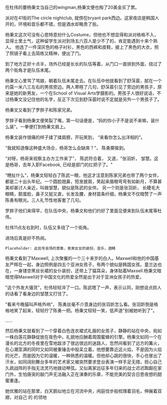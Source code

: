 在杜伟的要杨秉文当自己的wingman,杨秉文便也掏了20美金买了票。

派对在41街的The circle nightclub, 就傍在bryant park西边。这家夜店是韩国人开的，环境和音乐都不错，但是酒水却略贵了些。

杨秉文这次可没有心思特意扮什么Costume，但他也不想显得和派对格格不入，显得土里土气，这种留学生派对到场五六百人是少不了的，肯定能遇到十来个熟人。 他选了一件深灰色的格子衬衫，黑色的西裤和皮鞋，披上了黑色的大衣，照了照镜子看上去简练又精神，便出了门。

到了地方正好十点半，场外已经是长长的队伍等着，从门口一直排到外面，绕过了两个街角才是队伍末尾。

杨秉文心里骂了骂娘，朝着队伍末尾走去。在队伍中他就看到了舒莯莀，腻在一个约莫一米八三左右的男孩旁边。两人寒暄了几句，舒莯莀引见了旁边的男孩子，原来是她的新男友，一个在School of Visual Arts学摄影的。男孩子人很好说话，不过杨秉文没记住他的名字，反正下次见到舒莯莀时说不定就是另外一个男孩子了。

杨秉文又看到了罗胖子和陈家兄弟。

罗胖子看到杨秉文便笑裂了嘴，第一句话便是，“妈的你小子不是说不来嘛，装什么装”。一拳便打到杨秉文肩上。

杨秉文装作很痛的样子揉了揉肩膀，开玩笑到， “来看你怎么出洋相的”。

“我就知道像这种盛大场合，杨哥怎么会缺席？”， 陈勇揶揄到。

“对呀，杨哥来视察主办方工作来了”， 陈武符合着， 又道，"张羽妡， 邹慧。这是杨哥，去年入职Facebook, 已经是部门的扛把子了。"

“瞎扯什么”，杨秉文轻轻白了陈武一眼，他这才注意到陈家兄弟也带了两个女伴， 都是二十出头年纪。一个圆脸翘鼻，短发披肩，笑起来眉眼弯弯有如新月，不算甚美却甚讨人亲近，叫做邹慧，貌似是陈武的女伴。 另一个则是张羽妡， 长睫毛大眼睛，鹅蛋脸，鼻子又挺又直，长发及腰，身材苗条纤细，杨秉文不仅暗赞了一声陈勇有眼光。三人礼节性地客套了几句。

罗胖子他们来得早，在队伍中央，杨秉文和他们约好了里面见便来到队伍末尾等杜伟。

杜伟11点左右到时，队伍又多绕了一个街角。

进场后真是好不热闹。

```
Placeholder: 此处写会场的景象，男男女女的装扮，音乐，酒精
```

杨秉文看到了Maxwell, 上次聚餐的一个三十来岁的白人。Maxwell和他的中国基友严辉在一起，身边照例是四五个亚洲女孩子，有两个貌似是韩国女孩。童兰达也在，一身镂空黑丝长裙的女仆装扮，还带上了猫耳朵，身体贴着Maxsell.杨秉文暗暗觉得Maxwell对于中国文化的热爱全然是出于对于亚洲女孩子的热爱。

"这个外发大骚货"，杜伟轻轻淬了一口。陈武嗯了一声，表示认同，刚想说点损人的话看了看身边的邹慧又打住了。

”看来今晚猫叫声格外响“， 陈勇丝毫不介意身边的张羽妡怎么看。张羽妡倒是格格地笑了起来，轻轻拧了陈勇一把。杨秉文轻轻一笑，低声道"别被她听到了"。

......

然后杨秉文就看到了一个穿着白色连衣裙式礼服的女孩子，静静的站在中央，宛如一株白莲花静静绽放在夜色中，礼貌地应酬着周围蜜蜂的引擎。杨秉文如同一个在漫长的北方的冬夜里在雪地跋涉了很远很远的迷路人，忽然间看到了远方的篝火，在心潮澎湃的同时又如同被重锤击中般呆立着。他想要靠近这火焰，不是因为火焰的光芒，而是因为它的温暖，一种熟悉的温暖。但他却心跳的很快，手心也冒出了汗水，如同阔别舞台多年的艺术家又被突然要求登台表演一样手足无措，担心自己久疏战阵的手指无法灵巧地拨动琴弦。又似离家远征多年归来的战士迟迟踟蹰在家门外，生怕唐突的敲门声无法融入正在演奏的乐章，不能完美的契合日思夜想的甜蜜重逢。

她优雅的站在那里，白天鹅似地立在河流中央，闲庭信步般梳理着羽毛，伸展着双翅，对自己
的
的领地
